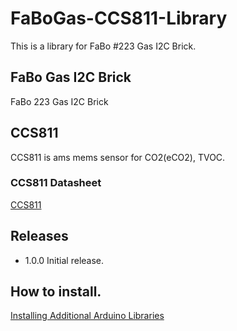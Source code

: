 # FaBoGas-CCS811-Library

This is a library for FaBo #223 Gas I2C Brick.

## FaBo Gas I2C Brick

FaBo 223 Gas I2C Brick

## CCS811

CCS811 is ams mems sensor for CO2(eCO2), TVOC.

### CCS811 Datasheet

[CCS811](https://ams.com/documents/20143/36005/CCS811_DS000459_6-00.pdf/c7091525-c7e5-37ac-eedb-b6c6828b0dcf)

## Releases

- 1.0.0 Initial release.

## How to install.

[Installing Additional Arduino Libraries](https://www.arduino.cc/en/Guide/Libraries)
